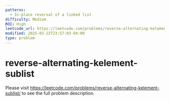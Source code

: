 ```yaml
---
patterns:
  - In-place reversal of a linked list
difficulty: Medium
ROI: High
leetcode_url: https://leetcode.com/problems/reverse-alternating-kelement-sublist/
modified: 2025-03-22T23:57:03-04:00
type: problem
---
```


# reverse-alternating-kelement-sublist

Please visit https://leetcode.com/problems/reverse-alternating-kelement-sublist/ to see the full problem description.
